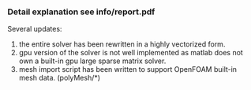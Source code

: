 ### Detail explanation see info/report.pdf


Several updates:  
1. the entire solver has been rewritten in a highly vectorized form.  
2. gpu version of the solver is not well implemented as matlab does not own a built-in gpu large sparse matrix solver.  
3. mesh import script has been written to support OpenFOAM built-in mesh data. (polyMesh/*)  

